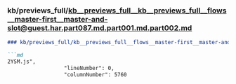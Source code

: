 ### kb/previews_full/kb__previews_full__kb__previews_full__flows__master-first__master-and-slot@guest.har.part087.md.part001.md.part002.md

```md
### kb/previews_full/kb__previews_full__flows__master-first__master-and-slot@guest.har.part087.md.part001.md (part 002)

```md
2YSM.js",
                  "lineNumber": 0,
                  "columnNumber": 5760
             
```

```

```
